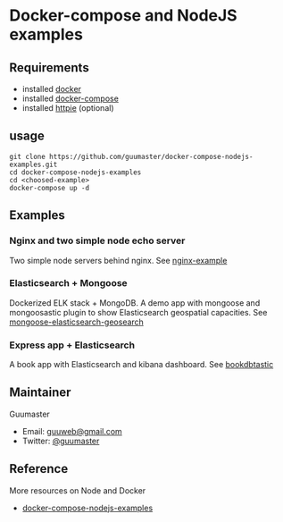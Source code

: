 # Docker-compose and NodeJS examples

## Requirements

 * installed [docker](https://docs.docker.com/installation/)
 * installed [docker-compose](https://docs.docker.com/compose/install/)
 * installed [httpie](http://httpie.org/) (optional)


## usage

    git clone https://github.com/guumaster/docker-compose-nodejs-examples.git
    cd docker-compose-nodejs-examples
    cd <choosed-example>
    docker-compose up -d

## Examples

### Nginx and two simple node echo server

Two simple node servers behind nginx. See [nginx-example](https://github.com/guumaster/docker-compose-nodejs-examples/tree/master/nginx-example)

### Elasticsearch + Mongoose 

Dockerized ELK stack + MongoDB. A demo app with mongoose and mongoosastic plugin to show Elasticsearch geospatial capacities. See [mongoose-elasticsearch-geosearch](https://github.com/guumaster/mongoose-elasticsearch-geosearch.git)

### Express app + Elasticsearch

A book app with Elasticsearch and kibana dashboard. See [bookdbtastic](https://github.com/guumaster/bookdbtastic.git)


## Maintainer

Guumaster

* Email: <guuweb@gmail.com>
* Twitter: [@guumaster](https://twitter.com/guumaster)


## Reference

More resources on Node and Docker

* [docker-compose-nodejs-examples](https://github.com/b00giZm/docker-compose-nodejs-examples)

